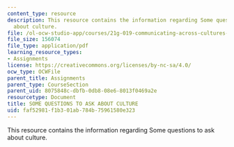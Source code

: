 ```yaml
---
content_type: resource
description: This resource contains the information regarding Some questions to ask
  about culture.
file: /ol-ocw-studio-app/courses/21g-019-communicating-across-cultures-spring-2005/faf52981f1b301ab784b75961580e323_MIT21G_019S05_cult_quest.pdf
file_size: 156074
file_type: application/pdf
learning_resource_types:
- Assignments
license: https://creativecommons.org/licenses/by-nc-sa/4.0/
ocw_type: OCWFile
parent_title: Assignments
parent_type: CourseSection
parent_uid: 8075848c-dbfb-0db8-08e6-8013f0469a2e
resourcetype: Document
title: SOME QUESTIONS TO ASK ABOUT CULTURE
uid: faf52981-f1b3-01ab-784b-75961580e323
---
```

This resource contains the information regarding Some questions to ask about culture.